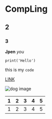 # CompLing
## 2
### 3
**Jpen** *you* 
```
print('Hello')
```
this is my `code `

[LINK](https://github.com/murrma777/CompLing/edit/main/README.md)

![dog image](https://cdn.outsideonline.com/wp-content/uploads/2023/03/Funny_Dog_H.jpg?crop=16:9&width=960&enable=upscale&quality=100)

| 1  | 2  | 3  | 4  | 5  |
|----|----|----|----|----|
| 1  | 2  | 3  | 4  |5  |

